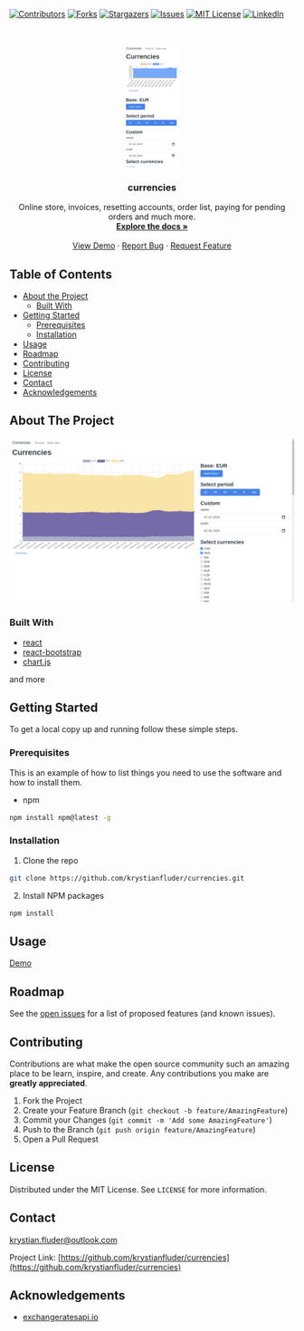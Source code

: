 [![Contributors][contributors-shield]][contributors-url]
[![Forks][forks-shield]][forks-url]
[![Stargazers][stars-shield]][stars-url]
[![Issues][issues-shield]][issues-url]
[![MIT License][license-shield]][license-url]
[![LinkedIn][linkedin-shield]][linkedin-url]

<!-- PROJECT LOGO -->
<br />
<p align="center">
  <a href="https://github.com/krystianfluder/currencies">
    <img src="src/images/phone.png" alt="Logo" width="100">
  </a>

  <h3 align="center">currencies</h3>

  <p align="center">
    Online store, invoices, resetting accounts, order list, paying for pending orders and much more.
    <br />
    <a href="https://github.com/krystianfluder/currencies"><strong>Explore the docs »</strong></a>
    <br />
    <br />
    <a href="https://github.com/krystianfluder/currencies">View Demo</a>
    ·
    <a href="https://github.com/krystianfluder/currencies/issues">Report Bug</a>
    ·
    <a href="https://github.com/krystianfluder/currencies/issues">Request Feature</a>
  </p>
</p>

<!-- TABLE OF CONTENTS -->

## Table of Contents

- [About the Project](#about-the-project)
  - [Built With](#built-with)
- [Getting Started](#getting-started)
  - [Prerequisites](#prerequisites)
  - [Installation](#installation)
- [Usage](#usage)
- [Roadmap](#roadmap)
- [Contributing](#contributing)
- [License](#license)
- [Contact](#contact)
- [Acknowledgements](#acknowledgements)

<!-- ABOUT THE PROJECT -->

## About The Project

[![Product Name Screen Shot][product-screenshot]](https://github.com/krystianfluder/currencies)

### Built With

- [react](https://reactjs.org/)
- [react-bootstrap](https://react-bootstrap.github.io/)
- [chart.js](https://www.chartjs.org/)

and more

<!-- GETTING STARTED -->

## Getting Started

To get a local copy up and running follow these simple steps.

### Prerequisites

This is an example of how to list things you need to use the software and how to install them.

- npm

```sh
npm install npm@latest -g
```

### Installation

1. Clone the repo

```sh
git clone https://github.com/krystianfluder/currencies.git
```

2. Install NPM packages

```sh
npm install
```

<!-- USAGE EXAMPLES -->

## Usage

[Demo](https://example.com)

<!-- ROADMAP -->

## Roadmap

See the [open issues](https://github.com/krystianfluder/currencies/issues) for a list of proposed features (and known issues).

<!-- CONTRIBUTING -->

## Contributing

Contributions are what make the open source community such an amazing place to be learn, inspire, and create. Any contributions you make are **greatly appreciated**.

1. Fork the Project
2. Create your Feature Branch (`git checkout -b feature/AmazingFeature`)
3. Commit your Changes (`git commit -m 'Add some AmazingFeature'`)
4. Push to the Branch (`git push origin feature/AmazingFeature`)
5. Open a Pull Request

<!-- LICENSE -->

## License

Distributed under the MIT License. See `LICENSE` for more information.

<!-- CONTACT -->

## Contact

krystian.fluder@outlook.com

Project Link: [https://github.com/krystianfluder/currencies](https://github.com/krystianfluder/currencies)

<!-- ACKNOWLEDGEMENTS -->

## Acknowledgements

- [exchangeratesapi.io](https://exchangeratesapi.io/)

<!-- MARKDOWN LINKS & IMAGES -->
<!-- https://www.markdownguide.org/basic-syntax/#reference-style-links -->

[contributors-shield]: https://img.shields.io/github/contributors/krystianfluder/repo.svg?style=flat-square
[contributors-url]: https://github.com/krystianfluder/repo/graphs/contributors
[forks-shield]: https://img.shields.io/github/forks/krystianfluder/repo.svg?style=flat-square
[forks-url]: https://github.com/krystianfluder/repo/network/members
[stars-shield]: https://img.shields.io/github/stars/krystianfluder/repo.svg?style=flat-square
[stars-url]: https://github.com/krystianfluder/repo/stargazers
[issues-shield]: https://img.shields.io/github/issues/krystianfluder/repo.svg?style=flat-square
[issues-url]: https://github.com/krystianfluder/repo/issues
[license-shield]: https://img.shields.io/github/license/krystianfluder/repo.svg?style=flat-square
[license-url]: https://github.com/krystianfluder/repo/blob/master/LICENSE.txt
[linkedin-shield]: https://img.shields.io/badge/-LinkedIn-black.svg?style=flat-square&logo=linkedin&colorB=555
[linkedin-url]: https://linkedin.com/in/krystianfluder
[product-screenshot]: src/images/full.png
